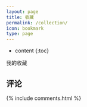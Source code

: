 ```yaml
---
layout: page
title: 收藏
permalink: /collection/
icon: bookmark
type: page
---
```


* content
{:toc}

我的收藏

## 评论

{% include comments.html %}



